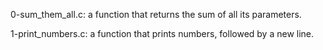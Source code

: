 0-sum_them_all.c: a function that returns the sum of all its parameters.

1-print_numbers.c: a function that prints numbers, followed by a new line.
